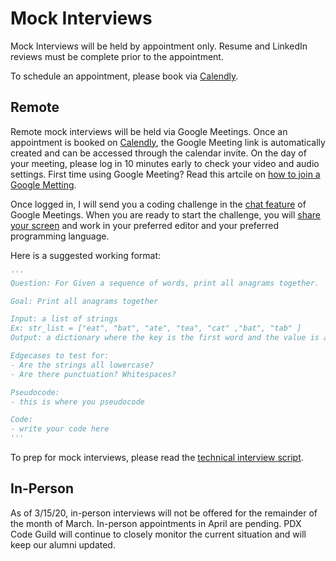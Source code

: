 # Mock Interviews

Mock Interviews will be held by appointment only. Resume and LinkedIn reviews must be complete prior to the appointment.

To schedule an appointment, please book via [Calendly](https://calendly.com/lisa-pdx).

## Remote
Remote mock interviews will be held via Google Meetings. Once an appointment is booked on [Calendly](https://calendly.com/lisa-pdx), the Google Meeting link is automatically created and can be accessed through the calendar invite. On the day of your meeting, please log in 10 minutes early to check your video and audio settings. First time using Google Meeting? Read this artcile on [how to join a Google Metting](https://support.google.com/meet/answer/9303069?co=GENIE.Platform%3DDesktop&hl=en).

Once logged in, I will send you a coding challenge in the [chat feature](https://support.google.com/meet/answer/9308979?co=GENIE.Platform%3DDesktop&hl=en) of Google Meetings. When you are ready to start the challenge, you will [share your screen](https://support.google.com/meet/answer/9308856?co=GENIE.Platform%3DDesktop&hl=en) and work in your preferred editor and your preferred programming language.

Here is a suggested working format:

```python
'''
Question: For Given a sequence of words, print all anagrams together.

Goal: Print all anagrams together

Input: a list of strings
Ex: str_list = ["eat", "bat", "ate", "tea", "cat" ,"bat", "tab" ]
Output: a dictionary where the key is the first word and the value is a list of its anagrams.

Edgecases to test for:
- Are the strings all lowercase?
- Are there punctuation? Whitespaces?

Pseudocode:
- this is where you pseudocode

Code:
- write your code here
'''
```

To prep for mock interviews, please read the [technical interview script](https://github.com/PdxCodeGuild/career-guide/blob/master/interview_script.md).

## In-Person
As of 3/15/20, in-person interviews will not be offered for the remainder of the month of March. In-person appointments in April are pending. PDX Code Guild will continue to closely monitor the current situation and will keep our alumni updated.
